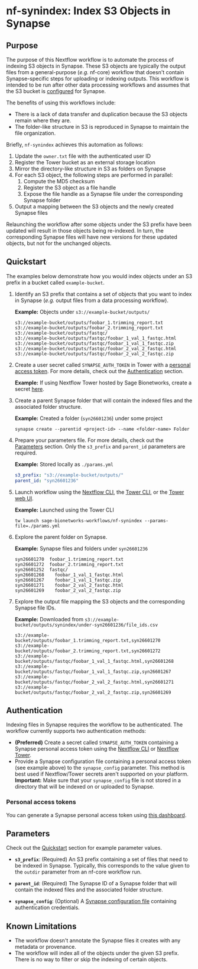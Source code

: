 # nf-synindex: Index S3 Objects in Synapse

## Purpose

The purpose of this Nextflow workflow is to automate the process of indexing S3 objects in Synapse. These S3 objects are typically the output files from a general-purpose (_e.g._ nf-core) workflow that doesn't contain Synapse-specific steps for uploading or indexing outputs. This workflow is intended to be run after other data processing workflows and assumes that the S3 bucket is [configured](https://help.synapse.org/docs/Custom-Storage-Locations.2048327803.html) for Synapse.

The benefits of using this workflows include:

- There is a lack of data transfer and duplication because the S3 objects remain where they are.
- The folder-like structure in S3 is reproduced in Synapse to maintain the file organization.

Briefly, `nf-synindex` achieves this automation as follows:

1. Update the `owner.txt` file with the authenticated user ID
2. Register the Tower bucket as an external storage location
3. Mirror the directory-like structure in S3 as folders on Synapse
4. For each S3 object, the following steps are performed in parallel:
   1. Compute the MD5 checksum
   2. Register the S3 object as a file handle
   3. Expose the file handle as a Synapse file under the corresponding Synapse folder
5. Output a mapping between the S3 objects and the newly created Synapse files

Relaunching the workflow after some objects under the S3 prefix have been updated will result in those objects being re-indexed. In turn, the corresponding Synapse files will have new versions for these updated objects, but not for the unchanged objects.

## Quickstart

The examples below demonstrate how you would index objects under an S3 prefix in a bucket called `example-bucket`.

1. Identify an S3 prefix that contains a set of objects that you want to index in Synapse (_e.g._ output files from a data processing workflow).

    **Example:** Objects under `s3://example-bucket/outputs/`

    ```text
    s3://example-bucket/outputs/foobar_1.trimming_report.txt
    s3://example-bucket/outputs/foobar_2.trimming_report.txt
    s3://example-bucket/outputs/fastqc/
    s3://example-bucket/outputs/fastqc/foobar_1_val_1_fastqc.html
    s3://example-bucket/outputs/fastqc/foobar_1_val_1_fastqc.zip
    s3://example-bucket/outputs/fastqc/foobar_2_val_2_fastqc.html
    s3://example-bucket/outputs/fastqc/foobar_2_val_2_fastqc.zip
    ```

2. Create a user secret called `SYNAPSE_AUTH_TOKEN` in Tower with a [personal access token](https://www.synapse.org/#!PersonalAccessTokens:). For more details, check out the [Authentication](#authentication) section.

    **Example:** If using Nextflow Tower hosted by Sage Bionetworks, create a secret [here](https://tower.sagebionetworks.org/secrets).

3. Create a parent Synapse folder that will contain the indexed files and the associated folder structure.

    **Example:** Created a folder (`syn26601236`) under some project

    ```text
    synapse create --parentid <project-id> --name <folder-name> Folder
    ```

4. Prepare your parameters file. For more details, check out the [Parameters](#parameters) section. Only the `s3_prefix` and `parent_id` parameters are required.

    **Example:** Stored locally as `./params.yml`

    ```yaml
    s3_prefix: "s3://example-bucket/outputs/"
    parent_id: "syn26601236"
    ```

5. Launch workflow using the [Nextflow CLI](https://nextflow.io/docs/latest/cli.html#run), the [Tower CLI](https://help.tower.nf/latest/cli/), or the [Tower web UI](https://help.tower.nf/latest/launch/launchpad/).

    **Example:** Launched using the Tower CLI

    ```console
    tw launch sage-bionetworks-workflows/nf-synindex --params-file=./params.yml
    ```

6. Explore the parent folder on Synapse.

    **Example:** Synapse files and folders under `syn26601236`

    ```text
    syn26601270  foobar_1.trimming_report.txt
    syn26601272  foobar_2.trimming_report.txt
    syn26601252  fastqc/
    syn26601268    foobar_1_val_1_fastqc.html
    syn26601267    foobar_1_val_1_fastqc.zip
    syn26601271    foobar_2_val_2_fastqc.html
    syn26601269    foobar_2_val_2_fastqc.zip
    ```

7. Explore the output file mapping the S3 objects and the corresponding Synapse file IDs.

    **Example:** Downloaded from `s3://example-bucket/outputs/synindex/under-syn26601236/file_ids.csv`

    ```text
    s3://example-bucket/outputs/foobar_1.trimming_report.txt,syn26601270
    s3://example-bucket/outputs/foobar_2.trimming_report.txt,syn26601272
    s3://example-bucket/outputs/fastqc/foobar_1_val_1_fastqc.html,syn26601268
    s3://example-bucket/outputs/fastqc/foobar_1_val_1_fastqc.zip,syn26601267
    s3://example-bucket/outputs/fastqc/foobar_2_val_2_fastqc.html,syn26601271
    s3://example-bucket/outputs/fastqc/foobar_2_val_2_fastqc.zip,syn26601269
    ```

## Authentication

Indexing files in Synapse requires the workflow to be authenticated. The workflow currently supports two authentication methods:

- **(Preferred)** Create a secret called `SYNAPSE_AUTH_TOKEN` containing a Synapse personal access token using the [Nextflow CLI](https://nextflow.io/docs/latest/secrets.html) or [Nextflow Tower](https://help.tower.nf/latest/secrets/overview/).
- Provide a Synapse configuration file containing a personal access token (see example above) to the `synapse_config` parameter. This method is best used if Nextflow/Tower secrets aren't supported on your platform. **Important:** Make sure that your `synapse_config` file is not stored in a directory that will be indexed on or uploaded to Synapse.

### Personal access tokens

You can generate a Synapse personal access token using [this dashboard](https://www.synapse.org/#!PersonalAccessTokens:).

## Parameters

Check out the [Quickstart](#quickstart) section for example parameter values.

- **`s3_prefix`**: (Required) An S3 prefix containing a set of files that need to be indexed in Synapse. Typically, this corresponds to the value given to the `outdir` parameter from an nf-core workflow run.

- **`parent_id`**: (Required) The Synapse ID of a Synapse folder that will contain the indexed files and the associated folder structure.

- **`synapse_config`**: (Optional) A [Synapse configuration file](https://python-docs.synapse.org/build/html/Credentials.html#use-synapseconfig) containing authentication credentials. 

## Known Limitations

- The workflow doesn't annotate the Synapse files it creates with any metadata or provenance.
- The workflow will index all of the objects under the given S3 prefix. There is no way to filter or skip the indexing of certain objects.
